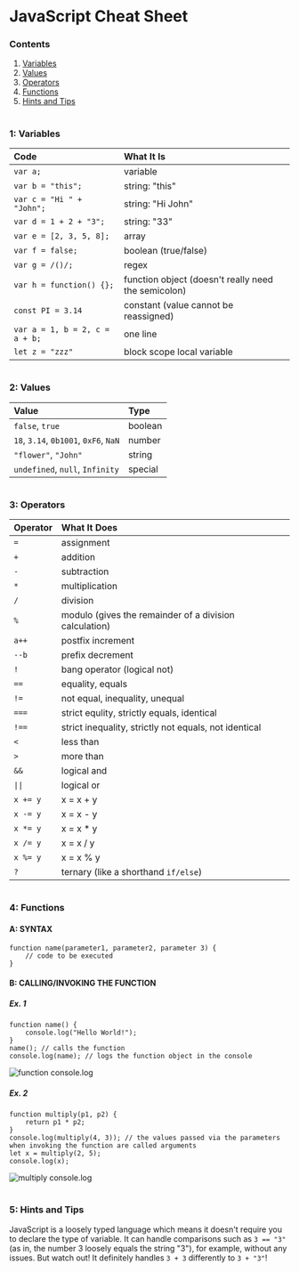 # JavaScript Cheat Sheet

### Contents

1. [Variables](https://github.com/ZanClifton/coding-cheat-sheets/blob/main/cheatsheets/javascript.md#1-variables)
2. [Values](https://github.com/ZanClifton/coding-cheat-sheets/blob/main/cheatsheets/javascript.md#2-values)
3. [Operators](https://github.com/ZanClifton/coding-cheat-sheets/blob/main/cheatsheets/javascript.md#3-operators)
4. [Functions](https://github.com/ZanClifton/coding-cheat-sheets/blob/main/cheatsheets/javascript.md#4-functions)
5. [Hints and Tips](https://github.com/ZanClifton/coding-cheat-sheets/blob/main/cheatsheets/javascript.md#5-hints-and-tips)
#
### 1: Variables

| Code                           | What It Is                                          |
| :----------------------------- | :-------------------------------------------------- |
| `var a;`                       | variable                                            |
| `var b = "this";`              | string: "this"                                      |
| `var c = "Hi " + "John";`      | string: "Hi John"                                   |
| `var d = 1 + 2 + "3";`         | string: "33"                                        |
| `var e = [2, 3, 5, 8];`        | array                                               |
| `var f = false;`               | boolean (true/false)                                |
| `var g = /()/;`                | regex                                               |
| `var h = function() {};`       | function object (doesn't really need the semicolon) |
| `const PI = 3.14`              | constant (value cannot be reassigned)               |
| `var a = 1, b = 2, c = a + b;` | one line                                            |
| `let z = "zzz"`                | block scope local variable                          |

#
### 2: Values

| Value                                 | Type    |
| :------------------------------------ | :------ |
| `false`, `true`                       | boolean |
| `18`, `3.14`, `0b1001`, `0xF6`, `NaN` | number  |
| `"flower"`, `"John"`                  | string  |
| `undefined`, `null`, `Infinity`       | special |
#
### 3: Operators

| Operator | What It Does                                           |
| :------- | :----------------------------------------------------- |
| `=`      | assignment                                             |
| `+`      | addition                                               |
| `-`      | subtraction                                            |
| `*`      | multiplication                                         |
| `/`      | division                                               |
| `%`      | modulo (gives the remainder of a division calculation) |
| `a++`    | postfix increment                                      |
| `--b`    | prefix decrement                                       |
| `!`      | bang operator (logical not)                            |
| `==`     | equality, equals                                       |
| `!=`     | not equal, inequality, unequal                         |
| `===`    | strict equlity, strictly equals, identical             |
| `!==`    | strict inequality, strictly not equals, not identical  |
| `<`      | less than                                              |
| `>`      | more than                                              |
| `&&`     | logical and                                            |
| `\|\|`   | logical or                                             |
| `x += y` | x = x + y                                              |
| `x -= y` | x = x - y                                              |
| `x *= y` | x = x \* y                                             |
| `x /= y` | x = x / y                                              |
| `x %= y` | x = x % y                                              |
| `?`      | ternary (like a shorthand `if/else`)                   |
#
### 4: Functions

#### A: SYNTAX

```
function name(parameter1, parameter2, parameter 3) {
    // code to be executed
}
```

#### B: CALLING/INVOKING THE FUNCTION

##### Ex. 1

```
function name() {
    console.log("Hello World!");
}
name(); // calls the function
console.log(name); // logs the function object in the console
```

![function console.log](https://github.com/ZanClifton/javascript-cheat-sheet/blob/main/images/function-console-log.png)

##### Ex. 2

```
function multiply(p1, p2) {
    return p1 * p2;
}
console.log(multiply(4, 3)); // the values passed via the parameters when invoking the function are called arguments
let x = multiply(2, 5);
console.log(x);
```

![multiply console.log](https://github.com/ZanClifton/javascript-cheat-sheet/blob/main/images/multiply-console-log.png)
#
### 5: Hints and Tips

JavaScript is a loosely typed language which means it doesn't require you to declare the type of variable. It can handle comparisons such as `3 == "3"` (as in, the number 3 loosely equals the string "3"), for example, without any issues. But watch out! It definitely handles `3 + 3` differently to `3 + "3"`!
